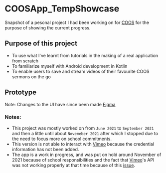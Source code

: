 # COOSApp_TempShowcase
Snapshot of a pesonal project I had been working on for [COOS](https://www.coos.org.sg/) for the purpose of showing the current progress.

## Purpose of this project
- To use what I've learnt from tutorials in the making of a real application from scratch
- To familiarize myself with Android development in Kotlin
- To enable users to save and stream videos of their favourite COOS sermons on the go

## Prototype
Note: Changes to the UI have since been made 
[Figma](https://www.figma.com/proto/gXXArZ432StGANpnsgoS59/COOS-App?node-id=7%3A78&scaling=min-zoom&page-id=0%3A1&starting-point-node-id=7%3A75)

### Notes:
- This project was mostly worked on from `June 2021` to `September 2021` and then a little until about `Novemeber 2021` after which I stopped due to the need to focus more on school commitments.
- This version is not able to interact with [Vimeo](https://github.com/vimeo/vimeo-networking-java) because the credential information has not been added.
- The app is a work in progress, and was put on hold around November of 2021 because of school responsibilities and the fact that [Vimeo](https://github.com/vimeo/vimeo-networking-java)'s API was not working properly at that time because of this [issue](https://github.com/vimeo/vimeo-networking-java/issues/456).
